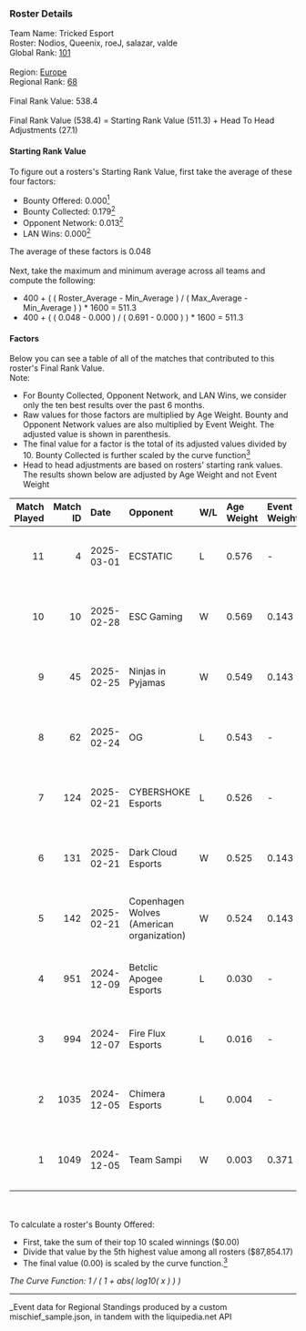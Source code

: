 ### Roster Details<br />
Team Name: Tricked Esport<br />
Roster: Nodios, Queenix, roeJ, salazar, valde<br />
Global Rank: [101](../../standings_global_2025_06_02.md)<br />
<br />
Region: [Europe]( ../../standings_europe_2025_06_02.md)<br />
Regional Rank: [68]( ../../standings_europe_2025_06_02.md)<br />
<br />
Final Rank Value:  538.4<br />
<br />
Final Rank Value (538.4) = Starting Rank Value (511.3) + Head To Head Adjustments (27.1)<br />

#### Starting Rank Value<br />
To figure out a rosters's Starting Rank Value, first take the average of these four factors:<br />
- Bounty Offered: 0.000[<sup>1</sup>](#table2)
- Bounty Collected: 0.179[<sup>2</sup>](#table1)
- Opponent Network: 0.013[<sup>2</sup>](#table1)
- LAN Wins: 0.000[<sup>2</sup>](#table1)

The average of these factors is 0.048<br />
<br />
Next, take the maximum and minimum average across all teams and compute the following:<br />
- 400 + ( ( Roster_Average - Min_Average ) / ( Max_Average - Min_Average ) ) * 1600 = 511.3
- 400 + ( ( 0.048 - 0.000 ) / ( 0.691 - 0.000 ) ) * 1600 = 511.3


#### Factors<br />
Below you can see a table of all of the matches that contributed to this roster's Final Rank Value.<br />
Note:<br />

- For Bounty Collected, Opponent Network, and LAN Wins, we consider only the ten best results over the past 6 months.
- Raw values for those factors are multiplied by Age Weight. Bounty and Opponent Network values are also multiplied by Event Weight. The adjusted value is shown in parenthesis.
- The final value for a factor is the total of its adjusted values divided by 10. Bounty Collected is further scaled by the curve function[<sup>3</sup>](#curveFunction)
- Head to head adjustments are based on rosters' starting rank values. The results shown below are adjusted by Age Weight and not Event Weight
<span id="table1"></span><br />


| Match Played | Match ID | Date       | Opponent                                  | W/L | Age Weight | Event Weight | Bounty Collected | Opponent Network | LAN Wins  | H2H Adj. | Roster                                   |
| -: | -: | :- | :- | :- | :- | :- | :- | :- | :- | -: | :- |
|           11 |        4 | 2025-03-01 | ECSTATIC                                  | L   | 0.576      | -            | -                | -                | -         |    -4.85 | Nodios, Queenix, roeJ, salazar, valde    |
|           10 |       10 | 2025-02-28 | ESC Gaming                                | W   | 0.569      | 0.143        | 0.000 (0.000)    | 0.231 (0.019)    | 0 (0.000) |     8.32 | Nodios, Queenix, roeJ, salazar, valde    |
|            9 |       45 | 2025-02-25 | Ninjas in Pyjamas                         | W   | 0.549      | 0.143        | 0.000 (0.000)    | 0.657 (0.052)    | 0 (0.000) |     9.12 | Nodios, Queenix, roeJ, salazar, valde    |
|            8 |       62 | 2025-02-24 | OG                                        | L   | 0.543      | -            | -                | -                | -         |    -5.93 | Nodios, Queenix, roeJ, salazar, valde    |
|            7 |      124 | 2025-02-21 | CYBERSHOKE Esports                        | L   | 0.526      | -            | -                | -                | -         |    -2.81 | Leakz, niko, Queenix, salazar, valde     |
|            6 |      131 | 2025-02-21 | Dark Cloud Esports                        | W   | 0.525      | 0.143        | 0.001 (0.000)    | 0.158 (0.012)    | 0 (0.000) |    10.98 | Leakz, niko, Queenix, salazar, valde     |
|            5 |      142 | 2025-02-21 | Copenhagen Wolves (American organization) | W   | 0.524      | 0.143        | 0.002 (0.000)    | 0.657 (0.049)    | 0 (0.000) |    12.56 | Leakz, niko, Queenix, salazar, valde     |
|            4 |      951 | 2024-12-09 | Betclic Apogee Esports                    | L   | 0.030      | -            | -                | -                | -         |    -0.19 | kraghen, nicoodoz, Nodios, Queenix, roeJ |
|            3 |      994 | 2024-12-07 | Fire Flux Esports                         | L   | 0.016      | -            | -                | -                | -         |    -0.12 | kraghen, nicoodoz, Nodios, Queenix, roeJ |
|            2 |     1035 | 2024-12-05 | Chimera Esports                           | L   | 0.004      | -            | -                | -                | -         |    -0.03 | kraghen, nicoodoz, Nodios, Queenix, roeJ |
|            1 |     1049 | 2024-12-05 | Team Sampi                                | W   | 0.003      | 0.371        | 0.000 (0.000)    | 0.000 (0.000)    | 0 (0.000) |     0.03 | kraghen, nicoodoz, Nodios, Queenix, roeJ |

<br />
<span id="table2"></span><br />
To calculate a roster's Bounty Offered:<br />

- First, take the sum of their top 10 scaled winnings ($0.00)
- Divide that value by the 5th highest value among all rosters ($87,854.17)
- The final value (0.00) is scaled by the curve function.[<sup>3</sup>](#curveFunction)

<span id="curveFunction"></span>_The Curve Function: 1 / ( 1 + abs( log10( x ) ) )_<br />

---
_Event data for Regional Standings produced by a custom mischief_sample.json, in tandem with the liquipedia.net API<br />
